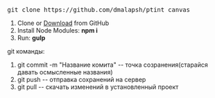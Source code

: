 <pre>git clone https://github.com/dmalapsh/ptint_canvas</pre>

<ol>
	<li>Clone or <a href="https://github.com/dmalapsh/ptint_canvas/archive/master.zip">Download</a> from GitHub</li>
	<li>Install Node Modules: <strong>npm i</strong></li>
	<li>Run: <strong>gulp</strong></li>
</ol>


git команды:

<ol>
	<li>git commit -m "Название комита" -- точка созранения(старайся давать осмысленные названия)</li>
	<li>git push -- отправка сохранений на сервер </li>
	<li>git pull -- скачать изменений в установленный проект</li>
</ol>